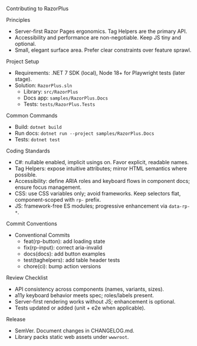 Contributing to RazorPlus

Principles
- Server-first Razor Pages ergonomics. Tag Helpers are the primary API.
- Accessibility and performance are non-negotiable. Keep JS tiny and optional.
- Small, elegant surface area. Prefer clear constraints over feature sprawl.

Project Setup
- Requirements: .NET 7 SDK (local), Node 18+ for Playwright tests (later stage).
- Solution: `RazorPlus.sln`
  - Library: `src/RazorPlus`
  - Docs app: `samples/RazorPlus.Docs`
  - Tests: `tests/RazorPlus.Tests`

Common Commands
- Build: `dotnet build`
- Run docs: `dotnet run --project samples/RazorPlus.Docs`
- Tests: `dotnet test`

Coding Standards
- C#: nullable enabled, implicit usings on. Favor explicit, readable names.
- Tag Helpers: expose intuitive attributes; mirror HTML semantics where possible.
- Accessibility: define ARIA roles and keyboard flows in component docs; ensure focus management.
- CSS: use CSS variables only; avoid frameworks. Keep selectors flat, component-scoped with `rp-` prefix.
- JS: framework-free ES modules; progressive enhancement via `data-rp-*`.

Commit Conventions
- Conventional Commits
  - feat(rp-button): add loading state
  - fix(rp-input): correct aria-invalid
  - docs(docs): add button examples
  - test(taghelpers): add table header tests
  - chore(ci): bump action versions

Review Checklist
- API consistency across components (names, variants, sizes).
- a11y keyboard behavior meets spec; roles/labels present.
- Server-first rendering works without JS; enhancement is optional.
- Tests updated or added (unit + e2e when applicable).

Release
- SemVer. Document changes in CHANGELOG.md.
- Library packs static web assets under `wwwroot`.

